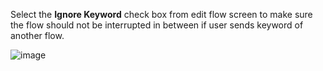 Select the **Ignore Keyword** check box from edit flow screen to make sure the flow should not be interrupted in between if user sends keyword of another flow.



![image](https://user-images.githubusercontent.com/32592458/220825679-ff321bc0-cf78-4c80-81a8-cbf9616300fb.png)
